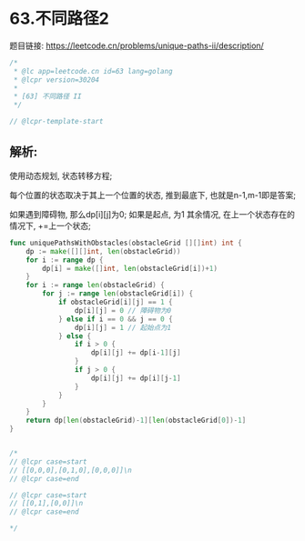 # 63.不同路径2

题目链接: <https://leetcode.cn/problems/unique-paths-ii/description/>

```go
/*
 * @lc app=leetcode.cn id=63 lang=golang
 * @lcpr version=30204
 *
 * [63] 不同路径 II
 */

// @lcpr-template-start
```

## 解析:

使用动态规划, 状态转移方程;

每个位置的状态取决于其上一个位置的状态, 推到最底下, 也就是n-1,m-1即是答案;

如果遇到障碍物, 那么dp[i][j]为0;
如果是起点, 为1
其余情况, 在上一个状态存在的情况下, +=上一个状态;


```go
func uniquePathsWithObstacles(obstacleGrid [][]int) int {
	dp := make([][]int, len(obstacleGrid))
	for i := range dp {
		dp[i] = make([]int, len(obstacleGrid[i])+1)
	}
	for i := range len(obstacleGrid) {
		for j := range len(obstacleGrid[i]) {
			if obstacleGrid[i][j] == 1 {
				dp[i][j] = 0 // 障碍物为0
			} else if i == 0 && j == 0 {
				dp[i][j] = 1 // 起始点为1
			} else {
				if i > 0 {
					dp[i][j] += dp[i-1][j]
				}
				if j > 0 {
					dp[i][j] += dp[i][j-1]
				}
			}
		}
	}
	return dp[len(obstacleGrid)-1][len(obstacleGrid[0])-1]
}
```

```go

/*
// @lcpr case=start
// [[0,0,0],[0,1,0],[0,0,0]]\n
// @lcpr case=end

// @lcpr case=start
// [[0,1],[0,0]]\n
// @lcpr case=end

*/

```